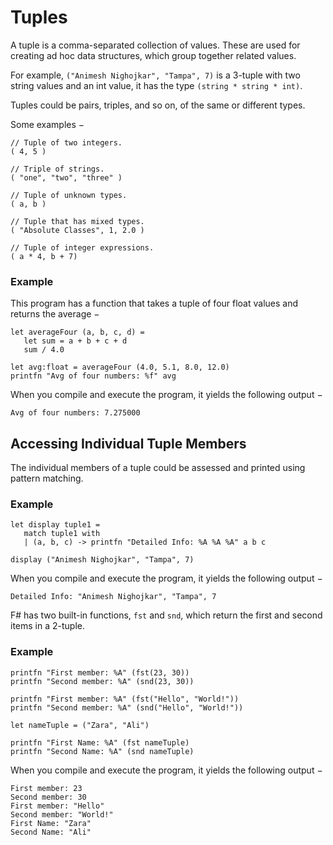 # Tuples
A tuple is a comma-separated collection of values. These are used for creating ad hoc data structures, which group together related values.

For example, `("Animesh Nighojkar", "Tampa", 7)` is a 3-tuple with two string values and an int value, it has the type `(string * string * int)`.

Tuples could be pairs, triples, and so on, of the same or different types.

Some examples −
```
// Tuple of two integers.
( 4, 5 )

// Triple of strings.
( "one", "two", "three" )

// Tuple of unknown types.
( a, b )

// Tuple that has mixed types.
( "Absolute Classes", 1, 2.0 )

// Tuple of integer expressions.
( a * 4, b + 7)
```

### Example
This program has a function that takes a tuple of four float values and returns the average −
```f#
let averageFour (a, b, c, d) =
   let sum = a + b + c + d
   sum / 4.0

let avg:float = averageFour (4.0, 5.1, 8.0, 12.0)
printfn "Avg of four numbers: %f" avg
```
When you compile and execute the program, it yields the following output −
```
Avg of four numbers: 7.275000
```

## Accessing Individual Tuple Members
The individual members of a tuple could be assessed and printed using pattern matching.

### Example
```f#
let display tuple1 =
   match tuple1 with
   | (a, b, c) -> printfn "Detailed Info: %A %A %A" a b c

display ("Animesh Nighojkar", "Tampa", 7)
```
When you compile and execute the program, it yields the following output −
```
Detailed Info: "Animesh Nighojkar", "Tampa", 7
```
F# has two built-in functions, `fst` and `snd`, which return the first and second items in a 2-tuple.

### Example
```f#
printfn "First member: %A" (fst(23, 30))
printfn "Second member: %A" (snd(23, 30))

printfn "First member: %A" (fst("Hello", "World!"))
printfn "Second member: %A" (snd("Hello", "World!"))

let nameTuple = ("Zara", "Ali")

printfn "First Name: %A" (fst nameTuple)
printfn "Second Name: %A" (snd nameTuple)
```
When you compile and execute the program, it yields the following output −
```
First member: 23
Second member: 30
First member: "Hello"
Second member: "World!"
First Name: "Zara"
Second Name: "Ali"
```